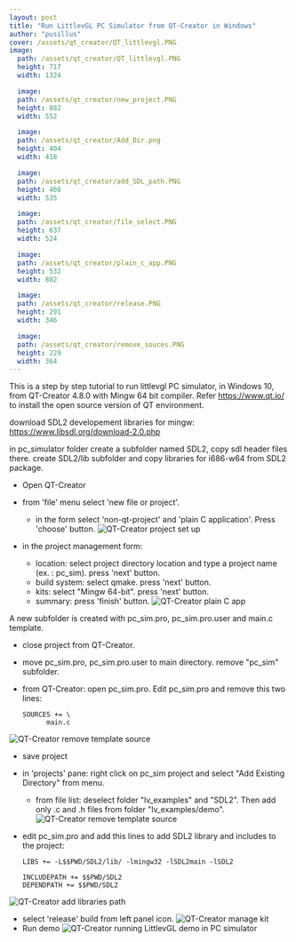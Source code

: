 ```yaml
---
layout: post
title: "Run LittlevGL PC Simulator from QT-Creator in Windows"
author: "pusillus"
cover: /assets/qt_creator/QT_littlevgl.PNG
image:
  path: /assets/qt_creator/QT_littlevgl.PNG
  height: 717
  width: 1324

  image:
  path: /assets/qt_creator/new_project.PNG
  height: 882
  width: 552

  image:
  path: /assets/qt_creator/Add_Dir.png
  height: 404
  width: 418

  image:
  path: /assets/qt_creator/add_SDL_path.PNG
  height: 408
  width: 535

  image:
  path: /assets/qt_creator/file_select.PNG
  height: 637
  width: 524

  image:
  path: /assets/qt_creator/plain_c_app.PNG
  height: 532
  width: 802

  image:
  path: /assets/qt_creator/release.PNG
  height: 291
  width: 346

  image:
  path: /assets/qt_creator/remove_souces.PNG
  height: 229
  width: 364
---
```


This is a step by step tutorial to run littlevgl PC simulator, in Windows 10, from QT-Creator 4.8.0 with Mingw 64 bit compiler.
Refer https://www.qt.io/ to install the open source version of QT environment.


download SDL2 developement libraries for mingw:
https://www.libsdl.org/download-2.0.php

in pc_simulator folder create a subfolder named SDL2, copy sdl header files there.
create SDL2/lib subfolder and copy libraries for i686-w64 from SDL2 package.

* Open QT-Creator
* from 'file' menu select 'new file or project'.
  * in the form select 'non-qt-project' and 'plain C application'. Press 'choose' button.
![QT-Creator project set up](/assets/qt_creator/new_project.PNG)

* in the project management form:
  * location: select project directory location and type a project name (ex. : pc_sim). press 'next' button.
  * build system: select qmake. press 'next' button.
  * kits: select "Mingw 64-bit". press 'next' button.
  * summary: press 'finish' button.
![QT-Creator plain C app](/assets/qt_creator/plain_c_app.PNG)

A new subfolder is created with pc_sim.pro, pc_sim.pro.user and main.c template.

* close project from QT-Creator.
* move pc_sim.pro, pc_sim.pro.user to main directory. remove "pc_sim" subfolder.

* from QT-Creator: open pc_sim.pro. Edit pc_sim.pro and remove this two lines:
  ```
  SOURCES += \
        main.c
  ```
![QT-Creator remove template source](/assets/qt_creator/remove_souces.PNG)
* save project

* in 'projects' pane: right click on pc_sim project and select "Add Existing Directory" from menu.
  * from file list: deselect folder "lv_examples" and "SDL2". Then add only .c and .h files from folder "lv_examples/demo".
 ![QT-Creator remove template source](/assets/qt_creator/file_select.PNG)
* edit pc_sim.pro and add this lines to add SDL2 library and includes to the project:
  ```
  LIBS += -L$$PWD/SDL2/lib/ -lmingw32 -lSDL2main -lSDL2

  INCLUDEPATH += $$PWD/SDL2
  DEPENDPATH += $$PWD/SDL2
  ```
![QT-Creator add libraries path](/assets/qt_creator/add_SDL_path.PNG)
* select 'release' build from left panel icon.
![QT-Creator manage kit](/assets/qt_creator/release.png)
* Run demo
![QT-Creator running LittlevGL demo in PC simulator](/assets/qt_creator/QT_littlevgl.PNG)

